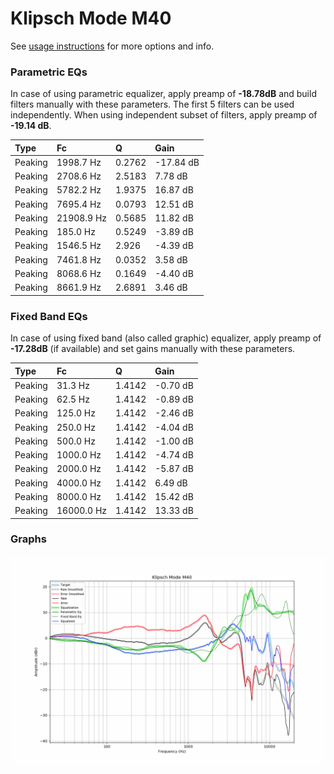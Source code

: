 # Klipsch Mode M40
See [usage instructions](https://github.com/jaakkopasanen/AutoEq#usage) for more options and info.

### Parametric EQs
In case of using parametric equalizer, apply preamp of **-18.78dB** and build filters manually
with these parameters. The first 5 filters can be used independently.
When using independent subset of filters, apply preamp of **-19.14 dB**.

| Type    | Fc         |      Q | Gain      |
|:--------|:-----------|:-------|:----------|
| Peaking | 1998.7 Hz  | 0.2762 | -17.84 dB |
| Peaking | 2708.6 Hz  | 2.5183 | 7.78 dB   |
| Peaking | 5782.2 Hz  | 1.9375 | 16.87 dB  |
| Peaking | 7695.4 Hz  | 0.0793 | 12.51 dB  |
| Peaking | 21908.9 Hz | 0.5685 | 11.82 dB  |
| Peaking | 185.0 Hz   | 0.5249 | -3.89 dB  |
| Peaking | 1546.5 Hz  | 2.926  | -4.39 dB  |
| Peaking | 7461.8 Hz  | 0.0352 | 3.58 dB   |
| Peaking | 8068.6 Hz  | 0.1649 | -4.40 dB  |
| Peaking | 8661.9 Hz  | 2.6891 | 3.46 dB   |

### Fixed Band EQs
In case of using fixed band (also called graphic) equalizer, apply preamp of **-17.28dB**
(if available) and set gains manually with these parameters.

| Type    | Fc         |      Q | Gain     |
|:--------|:-----------|:-------|:---------|
| Peaking | 31.3 Hz    | 1.4142 | -0.70 dB |
| Peaking | 62.5 Hz    | 1.4142 | -0.89 dB |
| Peaking | 125.0 Hz   | 1.4142 | -2.46 dB |
| Peaking | 250.0 Hz   | 1.4142 | -4.04 dB |
| Peaking | 500.0 Hz   | 1.4142 | -1.00 dB |
| Peaking | 1000.0 Hz  | 1.4142 | -4.74 dB |
| Peaking | 2000.0 Hz  | 1.4142 | -5.87 dB |
| Peaking | 4000.0 Hz  | 1.4142 | 6.49 dB  |
| Peaking | 8000.0 Hz  | 1.4142 | 15.42 dB |
| Peaking | 16000.0 Hz | 1.4142 | 13.33 dB |

### Graphs
![](./Klipsch%20Mode%20M40.png)